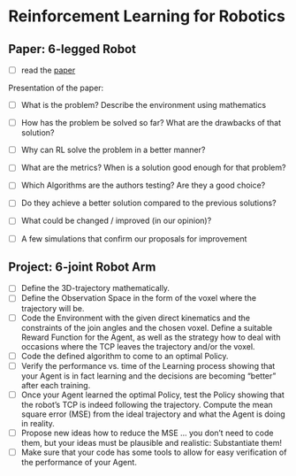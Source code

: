 # Reinforcement Learning for Robotics


## Paper: 6-legged Robot

- [ ] read the [paper](https://github.com/7AtAri/Robot_ReinforcementLearning/blob/main/2023WiSe_2PZR_RL_05.pdf)
      
Presentation of the paper:

- [ ] What is the problem? Describe the environment using mathematics
- [ ] How has the problem be solved so far? What are the drawbacks of that solution?
- [ ] Why can RL solve the problem in a better manner?
- [ ] What are the metrics? When is a solution good enough for that problem?
- [ ] Which Algorithms are the authors testing? Are they a good choice?
- [ ] Do they achieve a better solution compared to the previous solutions?
- [ ] What could be changed / improved (in our opinion)?
- [ ] A few simulations that confirm our proposals for improvement


## Project: 6-joint Robot Arm

- [ ]	Define the 3D-trajectory mathematically.
- [ ]	Define the Observation Space in the form of the voxel where the trajectory will be.
- [ ] Code the Environment with the given direct kinematics and the constraints of the join angles and the chosen voxel.
      Define a suitable Reward Function for the Agent,
      as well as the strategy how to deal with occasions where the TCP leaves the trajectory and/or the voxel.
- [ ]	Code the defined algorithm to come to an optimal Policy.
- [ ]	Verify the performance vs. time of the Learning process showing that your Agent is in fact learning
      and the decisions are becoming “better” after each training.
- [ ] Once your Agent learned the optimal Policy, test the Policy
      showing that the robot’s TCP is indeed following the trajectory.
      Compute the mean square error (MSE) from the ideal trajectory and what the Agent is doing in reality.
- [ ]	Propose new ideas how to reduce the MSE …
      you don’t need to code them, but your ideas must be plausible and realistic: Substantiate them! 
- [ ]	Make sure that your code has some tools to allow for easy verification of the performance of your Agent.
